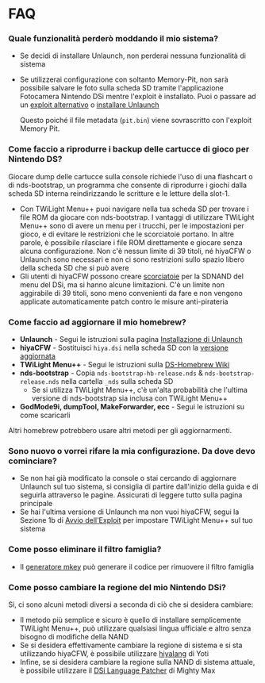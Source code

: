# FAQ

### Quale funzionalità perderò moddando il mio sistema?
- Se decidi di installare Unlaunch, non perderai nessuna funzionalità di sistema
- Se utilizzerai configurazione con soltanto Memory-Pit, non sarà possibile salvare le foto sulla scheda SD tramite l'applicazione Fotocamera Nintendo DSi mentre l'exploit è installato. Puoi o passare ad un [exploit alternativo](alternate-exploits) o [installare Unlaunch](/installing-unlaunch)

   Questo poiché il file metadata (`pit.bin`) viene sovrascritto con l'exploit Memory Pit.

### Come faccio a riprodurre i backup delle cartucce di gioco per Nintendo DS?
Giocare dump delle cartucce sulla console richiede l'uso di una flashcart o di nds-bootstrap, un programma che consente di riprodurre i giochi dalla scheda SD interna reindirizzando le scritture e le letture della slot-1.
- Con TWiLight Menu++ puoi navigare nella tua scheda SD per trovare i file ROM da giocare con nds-bootstrap. I vantaggi di utilizzare TWiLight Menu++ sono di avere un menu per i trucchi, per le impostazioni per gioco, e di evitare le restrizioni che le scorciatoie portano. In altre parole, è possibile rilasciare i file ROM direttamente e giocare senza alcuna configurazione. Non c'è nessun limite di 39 titoli, né hiyaCFW o Unlaunch sono necessari e non ci sono restrizioni sullo spazio libero della scheda SD che si può avere
- Gli utenti di hiyaCFW possono creare [scorciatoie](nds-bootstrap-forwarders) per la SDNAND del menu del DSi, ma si hanno alcune limitazioni. C'è un limite non aggirabile di 39 titoli, sono meno convenienti da fare e non vengono applicate automaticamente patch contro le misure anti-pirateria

### Come faccio ad aggiornare il mio homebrew?
- **Unlaunch** - Segui le istruzioni sulla pagina [Installazione di Unlaunch](/installing-unlaunch)
- **hiyaCFW** - Sostituisci `hiya.dsi` nella scheda SD con la [versione aggiornata](https://github.com/RocketRobz/hiyaCFW/releases)
- **TWiLight Menu++** - Segui le istruzioni sulla [DS-Homebrew Wiki](https://wiki.ds-homebrew.com/twilightmenu/updating-dsi)
- **nds-bootstrap** - Copia `nds-bootstrap-hb-release.nds` & `nds-bootstrap-release.nds` nella cartella `_nds` sulla scheda SD
   - Se si utilizza TWiLight Menu++, c'è un'alta probabilità che l'ultima versione di nds-bootstrap sia inclusa con TWiLight Menu++
- **GodMode9i, dumpTool, MakeForwarder, ecc** - Segui le istruzioni su come scaricarli

Altri homebrew potrebbero usare altri metodi per gli aggiornarmenti.

### Sono nuovo o vorrei rifare la mia configurazione. Da dove devo cominciare?
- Se non hai già modificato la console o stai cercando di aggiornare Unlaunch sul tuo sistema, si consiglia di partire dall'inizio della guida e di seguirla attraverso le pagine. Assicurati di leggere tutto sulla pagina principale
- Se hai l'ultima versione di Unlaunch ma non vuoi hiyaCFW, segui la Sezione 1b di [Avvio dell'Exploit](launching-the-exploit.html#twilight-menu) per impostare TWiLight Menu++ sul tuo sistema

### Come posso eliminare il filtro famiglia?
- Il [generatore mkey](https://mkey.salthax.org) può generare il codice per rimuovere il filtro famiglia

### Come posso cambiare la regione del mio Nintendo DSi?
Sì, ci sono alcuni metodi diversi a seconda di ciò che si desidera cambiare:
- Il metodo più semplice e sicuro è quello di installare semplicemente TWiLight Menu++, può utilizzare qualsiasi lingua ufficiale e altro senza bisogno di modifiche della NAND
- Se si desidera effettivamente cambiare la regione di sistema e si sta utilizzando hiyaCFW, è possibile utilizzare [hiyalang](https://github.com/Yoti/cli_hiyalang/releases) di Yoti
- Infine, se si desidera cambiare la regione sulla NAND di sistema attuale, è possibile utilizzare il [DSi Language Patcher](https://gbatemp.net/threads/release-dsi-language-patcher.582836/) di Mighty Max
